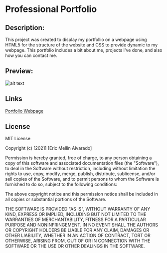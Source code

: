# Professional Portfolio

## Description:
This project was created to display my portfollio on a webpage using HTML5 for the structure of the website and CSS to provide dynamic to my webpage. This portfolio includes a bit about me, projects I've done, and also how you can contact me.
## Preview:
![alt text](assets/Professional-Portfolio.gif "Portfolio Webpage")
## Links
[Portfolio Webpage](https://vsanomons1.github.io/Professional_Portfolio/)
## License
MIT License

Copyright (c) [2021] [Eric Mellin Alvarado]

Permission is hereby granted, free of charge, to any person obtaining a copy
of this software and associated documentation files (the "Software"), to deal
in the Software without restriction, including without limitation the rights
to use, copy, modify, merge, publish, distribute, sublicense, and/or sell
copies of the Software, and to permit persons to whom the Software is
furnished to do so, subject to the following conditions:

The above copyright notice and this permission notice shall be included in all
copies or substantial portions of the Software.

THE SOFTWARE IS PROVIDED "AS IS", WITHOUT WARRANTY OF ANY KIND, EXPRESS OR
IMPLIED, INCLUDING BUT NOT LIMITED TO THE WARRANTIES OF MERCHANTABILITY,
FITNESS FOR A PARTICULAR PURPOSE AND NONINFRINGEMENT. IN NO EVENT SHALL THE
AUTHORS OR COPYRIGHT HOLDERS BE LIABLE FOR ANY CLAIM, DAMAGES OR OTHER
LIABILITY, WHETHER IN AN ACTION OF CONTRACT, TORT OR OTHERWISE, ARISING FROM,
OUT OF OR IN CONNECTION WITH THE SOFTWARE OR THE USE OR OTHER DEALINGS IN THE
SOFTWARE.